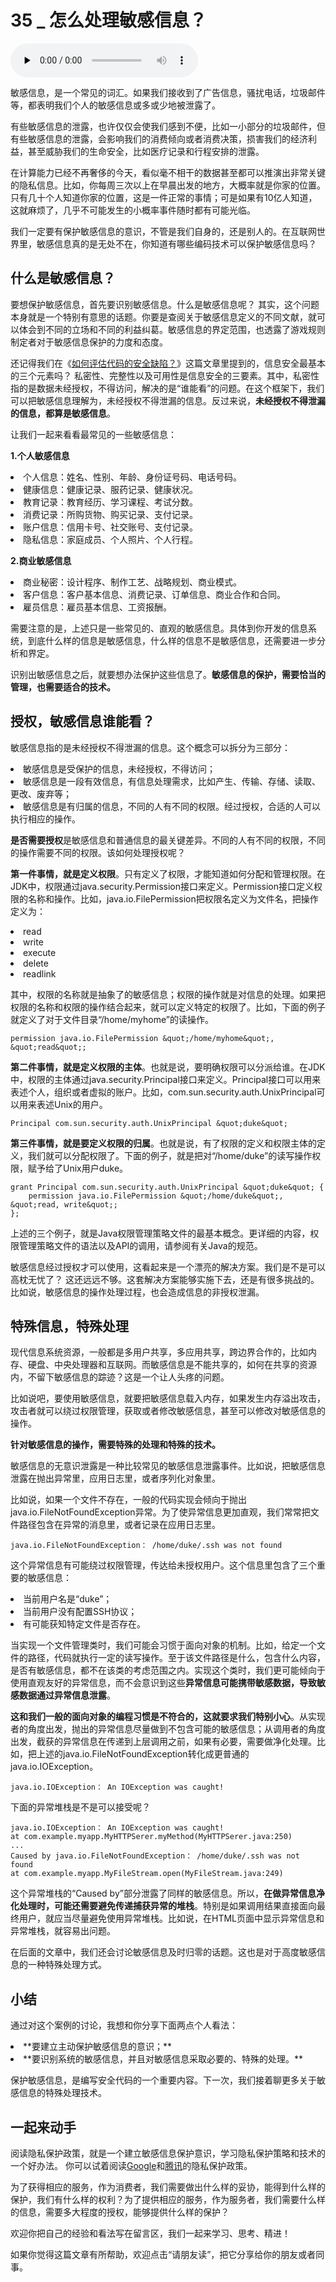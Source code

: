 # 35 _ 怎么处理敏感信息？

<audio id="audio" title="35 | 怎么处理敏感信息？" controls="" preload="none"><source id="mp3" src="https://static001.geekbang.org/resource/audio/ab/c4/abf32d0e21f6fbb96b25d4e5d257bcc4.mp3"></audio>

敏感信息，是一个常见的词汇。如果我们接收到了广告信息，骚扰电话，垃圾邮件等，都表明我们个人的敏感信息或多或少地被泄露了。

有些敏感信息的泄露，也许仅仅会使我们感到不便，比如一小部分的垃圾邮件，但有些敏感信息的泄露，会影响我们的消费倾向或者消费决策，损害我们的经济利益，甚至威胁我们的生命安全，比如医疗记录和行程安排的泄露。

在计算能力已经不再奢侈的今天，看似毫不相干的数据甚至都可以推演出非常关键的隐私信息。比如，你每周三次以上在早晨出发的地方，大概率就是你家的位置。只有几十个人知道你家的位置，这是一件正常的事情；可是如果有10亿人知道，这就麻烦了，几乎不可能发生的小概率事件随时都有可能光临。

我们一定要有保护敏感信息的意识，不管是我们自身的，还是别人的。在互联网世界里，敏感信息真的是无处不在，你知道有哪些编码技术可以保护敏感信息吗？

## 什么是敏感信息？

要想保护敏感信息，首先要识别敏感信息。什么是敏感信息呢？ 其实，这个问题本身就是一个特别有意思的话题。你要是查阅关于敏感信息定义的不同文献，就可以体会到不同的立场和不同的利益纠葛。敏感信息的界定范围，也透露了游戏规则制定者对于敏感信息保护的力度和态度。

还记得我们在《[如何评估代码的安全缺陷？](https://time.geekbang.org/column/article/86204)》这篇文章里提到的，信息安全最基本的三个元素吗？ 私密性、完整性以及可用性是信息安全的三要素。其中，私密性指的是数据未经授权，不得访问，解决的是“谁能看”的问题。在这个框架下，我们可以把敏感信息理解为，未经授权不得泄漏的信息。反过来说，**未经授权不得泄漏的信息，都算是敏感信息**。

让我们一起来看看最常见的一些敏感信息：

**1.个人敏感信息**

<li>
个人信息：姓名、性别、年龄、身份证号码、电话号码。
</li>
<li>
健康信息：健康记录、服药记录、健康状况。
</li>
<li>
教育记录：教育经历、学习课程、考试分数。
</li>
<li>
消费记录：所购货物、购买记录、支付记录。
</li>
<li>
账户信息：信用卡号、社交账号、支付记录。
</li>
<li>
隐私信息：家庭成员、个人照片、个人行程。
</li>

**2.商业敏感信息**

<li>
商业秘密：设计程序、制作工艺、战略规划、商业模式。
</li>
<li>
客户信息：客户基本信息、消费记录、订单信息、商业合作和合同。
</li>
<li>
雇员信息：雇员基本信息、工资报酬。
</li>

需要注意的是，上述只是一些常见的、直观的敏感信息。具体到你开发的信息系统，到底什么样的信息是敏感信息，什么样的信息不是敏感信息，还需要进一步分析和界定。

识别出敏感信息之后，就要想办法保护这些信息了。**敏感信息的保护，需要恰当的管理，也需要适合的技术。**

## 授权，敏感信息谁能看？

敏感信息指的是未经授权不得泄漏的信息。这个概念可以拆分为三部分：

<li>
敏感信息是受保护的信息，未经授权，不得访问；
</li>
<li>
敏感信息是一段有效信息，有信息处理需求，比如产生、传输、存储、读取、更改、废弃等；
</li>
<li>
敏感信息是有归属的信息，不同的人有不同的权限。经过授权，合适的人可以执行相应的操作。
</li>

**是否需要授权**是敏感信息和普通信息的最关键差异。不同的人有不同的权限，不同的操作需要不同的权限。该如何处理授权呢？

**第一件事情，就是定义权限**。只有定义了权限，才能知道如何分配和管理权限。在JDK中，权限通过java.security.Permission接口来定义。Permission接口定义权限的名称和操作。比如，java.io.FilePermission把权限名定义为文件名，把操作定义为：

<li>
read
</li>
<li>
write
</li>
<li>
execute
</li>
<li>
delete
</li>
<li>
readlink
</li>

其中，权限的名称就是抽象了的敏感信息；权限的操作就是对信息的处理。如果把权限的名称和权限的操作结合起来，就可以定义特定的权限了。比如，下面的例子就定义了对于文件目录“/home/myhome”的读操作。

```
permission java.io.FilePermission &quot;/home/myhome&quot;, &quot;read&quot;;

```

**第二件事情，就是定义权限的主体**。也就是说，要明确权限可以分派给谁。在JDK中，权限的主体通过java.security.Principal接口来定义。Principal接口可以用来表述个人，组织或者虚拟的账户。比如，com.sun.security.auth.UnixPrincipal可以用来表述Unix的用户。

```
Principal com.sun.security.auth.UnixPrincipal &quot;duke&quot;

```

**第三件事情，就是要定义权限的归属**。也就是说，有了权限的定义和权限主体的定义，我们就可以分配权限了。下面的例子，就是把对“/home/duke”的读写操作权限，赋予给了Unix用户duke。

```
grant Principal com.sun.security.auth.UnixPrincipal &quot;duke&quot; {
    permission java.io.FilePermission &quot;/home/duke&quot;, &quot;read, write&quot;;
};

```

上述的三个例子，就是Java权限管理策略文件的最基本概念。更详细的内容，权限管理策略文件的语法以及API的调用，请参阅有关Java的规范。

敏感信息经过授权才可以使用，这看起来是一个漂亮的解决方案。我们是不是可以高枕无忧了？ 这还远远不够。这套解决方案能够实施下去，还是有很多挑战的。比如说，敏感信息的操作处理过程，也会造成信息的非授权泄漏。

## 特殊信息，特殊处理

现代信息系统资源，一般都是多用户共享，多应用共享，跨边界合作的，比如内存、硬盘、中央处理器和互联网。而敏感信息是不能共享的，如何在共享的资源内，不留下敏感信息的踪迹？这是一个让人头疼的问题。

比如说吧，要使用敏感信息，就要把敏感信息载入内存，如果发生内存溢出攻击，攻击者就可以绕过权限管理，获取或者修改敏感信息，甚至可以修改对敏感信息的操作。

**针对敏感信息的操作，需要特殊的处理和特殊的技术。**

敏感信息的无意识泄露是一种比较常见的敏感信息泄露事件。比如说，把敏感信息泄露在抛出异常里，应用日志里，或者序列化对象里。

比如说，如果一个文件不存在，一般的代码实现会倾向于抛出java.io.FileNotFoundException异常。为了使异常信息更加直观，我们常常把文件路径包含在异常的消息里，或者记录在应用日志里。

```
java.io.FileNotFoundException： /home/duke/.ssh was not found

```

这个异常信息有可能绕过权限管理，传达给未授权用户。这个信息里包含了三个重要的敏感信息：

<li>
当前用户名是“duke”；
</li>
<li>
当前用户没有配置SSH协议；
</li>
<li>
有可能获知特定文件是否存在。
</li>

当实现一个文件管理类时，我们可能会习惯于面向对象的机制。比如，给定一个文件的路径，代码就执行一定的读写操作。至于该文件路径是什么，包含什么内容，是否有敏感信息，都不在该类的考虑范围之内。实现这个类时，我们更可能倾向于使用直观友好的异常信息，而不会意识到这些**异常信息可能携带敏感数据，导致敏感数据通过异常信息泄露**。

**这和我们一般的面向对象的编程习惯是不符合的，这就要求我们特别小心**。从实现者的角度出发，抛出的异常信息尽量做到不包含可能的敏感信息；从调用者的角度出发，截获的异常信息在传递到上层调用之前，如果有必要，需要做净化处理。比如，把上述的java.io.FileNotFoundException转化成更普通的java.io.IOException。

```
java.io.IOException： An IOException was caught!

```

下面的异常堆栈是不是可以接受呢？

```
java.io.IOException： An IOException was caught!
at com.example.myapp.MyHTTPSerer.myMethod(MyHTTPSerer.java:250)
...
Caused by java.io.FileNotFoundException： /home/duke/.ssh was not found
at com.example.myapp.MyFileStream.open(MyFileStream.java:249)

```

这个异常堆栈的“Caused by”部分泄露了同样的敏感信息。所以，**在做异常信息净化处理时，可能还需要避免传递捕获异常的堆栈**。特别是如果调用结果直接面向最终用户，就应当尽量避免使用异常堆栈。比如说，在HTML页面中显示异常信息和异常堆栈，就容易出问题。

在后面的文章中，我们还会讨论敏感信息及时归零的话题。这也是对于高度敏感信息的一种特殊处理方式。

## 小结

通过对这个案例的讨论，我想和你分享下面两点个人看法：

<li>
**要建立主动保护敏感信息的意识；**
</li>
<li>
**要识别系统的敏感信息，并且对敏感信息采取必要的、特殊的处理。**
</li>

保护敏感信息，是编写安全代码的一个重要内容。下一次，我们接着聊更多关于敏感信息的特殊处理技术。

## 一起来动手

阅读隐私保护政策，就是一个建立敏感信息保护意识，学习隐私保护策略和技术的一个好办法。 你可以试着阅读[Google](https://policies.google.com/privacy)和[腾讯](https://privacy.qq.com/)的隐私保护政策。

为了获得相应的服务，作为消费者，我们需要做出什么样的妥协，能得到什么样的保护，我们有什么样的权利？为了提供相应的服务，作为服务者，我们需要什么样的信息，需要多大程度的授权，能够提供什么样的保护？

欢迎你把自己的经验和看法写在留言区，我们一起来学习、思考、精进！

如果你觉得这篇文章有所帮助，欢迎点击“请朋友读”，把它分享给你的朋友或者同事。



